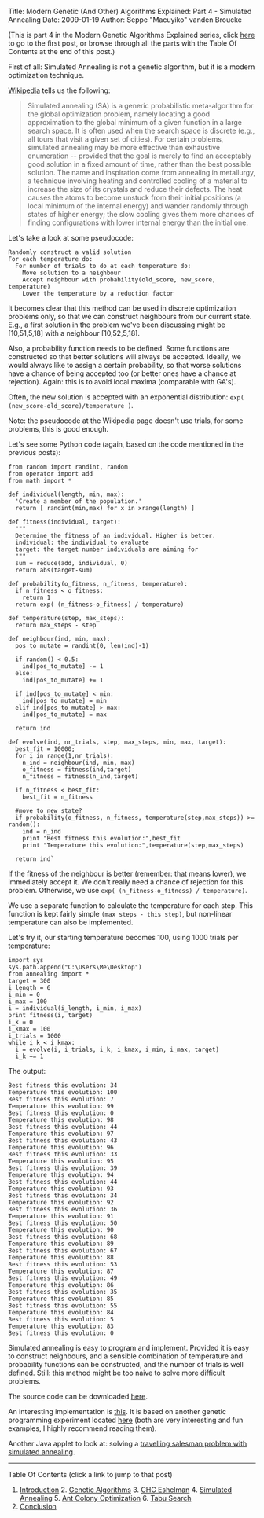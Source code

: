 Title: Modern Genetic (And Other) Algorithms Explained: Part 4 - Simulated Annealing
Date: 2009-01-19
Author: Seppe "Macuyiko" vanden Broucke

(This is part 4 in the Modern Genetic Algorithms Explained series, click [here](|filename|2009_01_modern-genetic-and-other-algorithms-1.md) to go to the first post, or browse through all the parts with the Table Of Contents at the end of this post.)

First of all: Simulated Annealing is not a genetic algorithm, but it is a modern optimization technique.

[Wikipedia](http://en.wikipedia.org/wiki/Simulated_Annealing) tells us the following:

> Simulated annealing (SA) is a generic probabilistic meta-algorithm for the global optimization problem, namely locating a good approximation to the global minimum of a given function in a large search space. It is often used when the search space is discrete (e.g., all tours that visit a given set of cities). For certain problems, simulated annealing may be more effective than exhaustive enumeration -- provided that the goal is merely to find an acceptably good solution in a fixed amount of time, rather than the best possible solution.
> The name and inspiration come from annealing in metallurgy, a technique involving heating and controlled cooling of a material to increase the size of its crystals and reduce their defects. The heat causes the atoms to become unstuck from their initial positions (a local minimum of the internal energy) and wander randomly through states of higher energy; the slow cooling gives them more chances of finding configurations with lower internal energy than the initial one.

Let's take a look at some pseudocode:

	Randomly construct a valid solution
	For each temperature do:
	  For number of trials to do at each temperature do:
	    Move solution to a neighbour
	    Accept neighbour with probability(old_score, new_score, temperature)
	    Lower the temperature by a reduction factor

It becomes clear that this method can be used in discrete optimization problems only, so that we can construct neighbours from our current state. E.g., a first solution in the problem we've been discussing might be [10,51,5,18] with a neighbour [10,52,5,18].

Also, a probability function needs to be defined. Some functions are constructed so that better solutions will always be accepted. Ideally, we would always like to assign a certain probability, so that worse solutions have a chance of being accepted too (or better ones have a chance at rejection). Again: this is to avoid local maxima (comparable with GA's).

Often, the new solution is accepted with an exponential distribution: `exp( (new_score-old_score)/temperature )`.

Note: the pseudocode at the Wikipedia page doesn't use trials, for some problems, this is good enough.

Let's see some Python code (again, based on the code mentioned in the previous posts):

	from random import randint, random
	from operator import add
	from math import *

	def individual(length, min, max):
	  'Create a member of the population.'
	  return [ randint(min,max) for x in xrange(length) ]

	def fitness(individual, target):
	  """
	  Determine the fitness of an individual. Higher is better.
	  individual: the individual to evaluate
	  target: the target number individuals are aiming for
	  """
	  sum = reduce(add, individual, 0)
	  return abs(target-sum)

	def probability(o_fitness, n_fitness, temperature):
	  if n_fitness < o_fitness:
	    return 1
	  return exp( (n_fitness-o_fitness) / temperature)

	def temperature(step, max_steps):
	  return max_steps - step

	def neighbour(ind, min, max):
	  pos_to_mutate = randint(0, len(ind)-1)

	  if random() < 0.5:
	    ind[pos_to_mutate] -= 1
	  else:
	    ind[pos_to_mutate] += 1

	  if ind[pos_to_mutate] < min:
	    ind[pos_to_mutate] = min
	  elif ind[pos_to_mutate] > max:
	    ind[pos_to_mutate] = max

	  return ind

	def evolve(ind, nr_trials, step, max_steps, min, max, target):
	  best_fit = 10000;
	  for i in range(1,nr_trials):
	    n_ind = neighbour(ind, min, max)
	    o_fitness = fitness(ind,target)
	    n_fitness = fitness(n_ind,target)

	  if n_fitness < best_fit:
	    best_fit = n_fitness

	  #move to new state?
	  if probability(o_fitness, n_fitness, temperature(step,max_steps)) >= random():
	    ind = n_ind
	    print "Best fitness this evolution:",best_fit
	    print "Temperature this evolution:",temperature(step,max_steps)

	  return ind`

If the fitness of the neighbour is better (remember: that means lower), we immediately accept it. We don't really need a chance of rejection for this problem. Otherwise, we use `exp( (n_fitness-o_fitness) / temperature)`.

We use a separate function to calculate the temperature for each step. This function is kept fairly simple `(max steps - this step)`, but non-linear temperature can also be implemented.

Let's try it, our starting temperature becomes 100, using 1000 trials per temperature:

	import sys
	sys.path.append("C:\Users\Me\Desktop")
	from annealing import *
	target = 300
	i_length = 6
	i_min = 0
	i_max = 100
	i = individual(i_length, i_min, i_max)
	print fitness(i, target)
	i_k = 0
	i_kmax = 100
	i_trials = 1000
	while i_k < i_kmax:
	  i = evolve(i, i_trials, i_k, i_kmax, i_min, i_max, target)
	  i_k += 1

The output:

	Best fitness this evolution: 34
	Temperature this evolution: 100
	Best fitness this evolution: 7
	Temperature this evolution: 99
	Best fitness this evolution: 0
	Temperature this evolution: 98
	Best fitness this evolution: 44
	Temperature this evolution: 97
	Best fitness this evolution: 43
	Temperature this evolution: 96
	Best fitness this evolution: 33
	Temperature this evolution: 95
	Best fitness this evolution: 39
	Temperature this evolution: 94
	Best fitness this evolution: 44
	Temperature this evolution: 93
	Best fitness this evolution: 34
	Temperature this evolution: 92
	Best fitness this evolution: 36
	Temperature this evolution: 91
	Best fitness this evolution: 50
	Temperature this evolution: 90
	Best fitness this evolution: 68
	Temperature this evolution: 89
	Best fitness this evolution: 67
	Temperature this evolution: 88
	Best fitness this evolution: 53
	Temperature this evolution: 87
	Best fitness this evolution: 49
	Temperature this evolution: 86
	Best fitness this evolution: 35
	Temperature this evolution: 85
	Best fitness this evolution: 55
	Temperature this evolution: 84
	Best fitness this evolution: 5
	Temperature this evolution: 83
	Best fitness this evolution: 0

Simulated annealing is easy to program and implement. Provided it is easy to construct neighbours, and a sensible combination of temperature and probability functions can be constructed, and the number of trials is well defined. Still: this method might be too naive to solve more difficult problems.

The source code can be downloaded [here](http://www.macuyiko.com/files/ga/ga_annealing.zip).

An interesting implementation is [this](http://alteredqualia.com/visualization/evolve/). It is based on another genetic programming experiment located [here](http://rogeralsing.com/2008/12/07/genetic-programming-evolution-of-mona-lisa/) (both are very interesting and fun examples, I highly recommend reading them).

Another Java applet to look at: solving a [travelling salesman problem with simulated annealing](http://www.heatonresearch.com/articles/64/page1.html).

-----

Table Of Contents (click a link to jump to that post)

1. [Introduction](|filename|2009_01_modern-genetic-and-other-algorithms-1.md)
2. [Genetic Algorithms](|filename|2009_01_modern-genetic-and-other-algorithms-2.md)
3. [CHC Eshelman](|filename|2009_01_modern-genetic-and-other-algorithms-3.md)
4. [Simulated Annealing](|filename|2009_01_modern-genetic-and-other-algorithms-4.md)
5. [Ant Colony Optimization](|filename|2009_01_modern-genetic-and-other-algorithms-5.md)
6. [Tabu Search](|filename|2009_01_modern-genetic-and-other-algorithms-6.md)
7. [Conclusion](|filename|2009_01_modern-genetic-and-other-algorithms-7.md)
